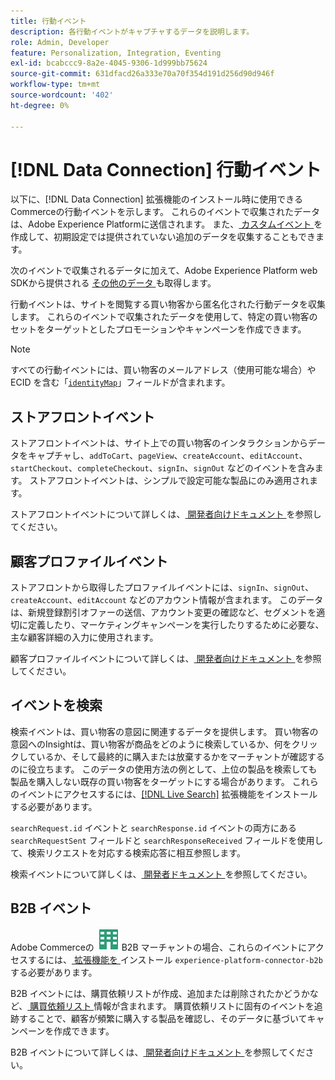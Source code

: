 ```yaml
---
title: 行動イベント
description: 各行動イベントがキャプチャするデータを説明します。
role: Admin, Developer
feature: Personalization, Integration, Eventing
exl-id: bcabccc9-8a2e-4045-9306-1d999bb75624
source-git-commit: 631dfacd26a333e70a70f354d191d256d90d946f
workflow-type: tm+mt
source-wordcount: '402'
ht-degree: 0%

---
```


# [!DNL Data Connection] 行動イベント

以下に、[!DNL Data Connection] 拡張機能のインストール時に使用できるCommerceの行動イベントを示します。 これらのイベントで収集されたデータは、Adobe Experience Platformに送信されます。 また、[ カスタムイベント ](custom-events.md) を作成して、初期設定では提供されていない追加のデータを収集することもできます。

次のイベントで収集されるデータに加えて、Adobe Experience Platform web SDKから提供される [ その他のデータ ](https://experienceleague.adobe.com/docs/experience-platform/edge/data-collection/automatic-information.html?lang=ja) も取得します。

行動イベントは、サイトを閲覧する買い物客から匿名化された行動データを収集します。 これらのイベントで収集されたデータを使用して、特定の買い物客のセットをターゲットとしたプロモーションやキャンペーンを作成できます。

>[!NOTE]
>
>すべての行動イベントには、買い物客のメールアドレス（使用可能な場合）や ECID を含む「[`identityMap`](https://experienceleague.adobe.com/docs/experience-platform/xdm/field-groups/profile/identitymap.html?lang=ja)」フィールドが含まれます。

## ストアフロントイベント

ストアフロントイベントは、サイト上での買い物客のインタラクションからデータをキャプチャし、`addToCart`、`pageView`、`createAccount`、`editAccount`、`startCheckout`、`completeCheckout`、`signIn`、`signOut` などのイベントを含みます。 ストアフロントイベントは、シンプルで設定可能な製品にのみ適用されます。

ストアフロントイベントについて詳しくは、[ 開発者向けドキュメント ](https://developer.adobe.com/commerce/services/shared-services/storefront-events/#data-connection) を参照してください。

## 顧客プロファイルイベント

ストアフロントから取得したプロファイルイベントには、`signIn`、`signOut`、`createAccount`、`editAccount` などのアカウント情報が含まれます。 このデータは、新規登録割引オファーの送信、アカウント変更の確認など、セグメントを適切に定義したり、マーケティングキャンペーンを実行したりするために必要な、主な顧客詳細の入力に使用されます。

顧客プロファイルイベントについて詳しくは、[ 開発者向けドキュメント ](https://developer.adobe.com/commerce/services/shared-services/storefront-events/#data-connection) を参照してください。

## イベントを検索

検索イベントは、買い物客の意図に関連するデータを提供します。 買い物客の意図へのInsightは、買い物客が商品をどのように検索しているか、何をクリックしているか、そして最終的に購入または放棄するかをマーチャントが確認するのに役立ちます。 このデータの使用方法の例として、上位の製品を検索しても製品を購入しない既存の買い物客をターゲットにする場合があります。 これらのイベントにアクセスするには、[[!DNL Live Search]](../live-search/install.md) 拡張機能をインストールする必要があります。

`searchRequest.id` イベントと `searchResponse.id` イベントの両方にある `searchRequestSent` フィールドと `searchResponseReceived` フィールドを使用して、検索リクエストを対応する検索応答に相互参照します。

検索イベントについて詳しくは、[ 開発者ドキュメント ](https://developer.adobe.com/commerce/services/shared-services/storefront-events/#data-connection) を参照してください。

## B2B イベント

Adobe Commerceの ![B2B](../assets/b2b.svg) B2B マーチャントの場合、これらのイベントにアクセスするには、[ 拡張機能を ](install.md#install-the-b2b-extension) インストール `experience-platform-connector-b2b` する必要があります。

B2B イベントには、購買依頼リストが作成、追加または削除されたかどうかなど、[ 購買依頼リスト ](https://experienceleague.adobe.com/docs/commerce-admin/b2b/requisition-lists/requisition-lists.html?lang=ja) 情報が含まれます。 購買依頼リストに固有のイベントを追跡することで、顧客が頻繁に購入する製品を確認し、そのデータに基づいてキャンペーンを作成できます。

B2B イベントについて詳しくは、[ 開発者向けドキュメント ](https://developer.adobe.com/commerce/services/shared-services/storefront-events/#data-connection) を参照してください。
